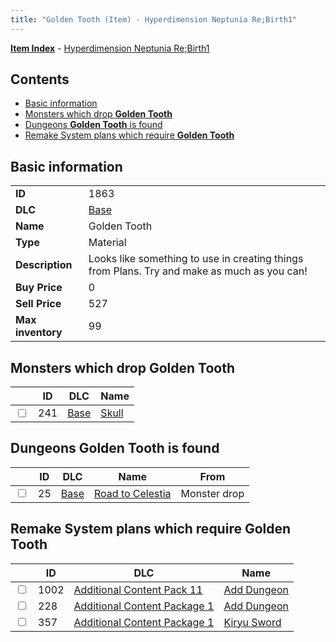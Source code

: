 ```yaml
---
title: "Golden Tooth (Item) - Hyperdimension Neptunia Re;Birth1"
---
```


[**Item Index**](/neptunia/rb1/item/index.html) - [Hyperdimension Neptunia Re;Birth1](/neptunia/rb1)

## Contents

- [Basic information](#basic-information)
- [Monsters which drop **Golden Tooth**](#monsters-which-drop-golden-tooth)
- [Dungeons **Golden Tooth** is found](#dungeons-golden-tooth-is-found)
- [Remake System plans which require **Golden Tooth**](#remake-system-plans-which-require-golden-tooth)

## Basic information

|   |   |
| -- | -- |
| **ID** | 1863 |
| **DLC** | [Base](/neptunia/rb1/dlc/1-base.html) |
| **Name** | Golden Tooth |
| **Type** | Material |
| **Description** | Looks like something to use in creating things from Plans. Try and make as much as you can! |
| **Buy Price** | 0 |
| **Sell Price** | 527 |
| **Max inventory** | 99 |


## Monsters which drop **Golden Tooth**

|    | ID | DLC | Name |
| -- | -- | --- | ---- |
| <input type="checkbox" id="rb1-monster-1-241" class="trackbox" /> | 241 | [Base](/neptunia/rb1/dlc/1-base.html) | [Skull](/neptunia/rb1/monster/1-241-skull.html) |


## Dungeons **Golden Tooth** is found

|    | ID | DLC | Name | From |
| -- | -- | --- | ---- | ---- |
| <input type="checkbox" id="rb1-dungeon-1-25" class="trackbox" /> | 25 | [Base](/neptunia/rb1/dlc/1-base.html) | [Road to Celestia](/neptunia/rb1/dungeon/1-25-road-to-celestia.html) | Monster drop |


## Remake System plans which require **Golden Tooth**

|    | ID | DLC | Name |
| -- | -- | --- | ---- |
| <input type="checkbox" id="rb1-quest-20-1002" class="trackbox" /> | 1002 | [Additional Content Pack 11](/neptunia/rb1/dlc/20-pack11.html) | [Add Dungeon](/neptunia/rb1/quest/20-1002-add-dungeon.html) |
| <input type="checkbox" id="rb1-quest-10-228" class="trackbox" /> | 228 | [Additional Content Package 1](/neptunia/rb1/dlc/10-pack1.html) | [Add Dungeon](/neptunia/rb1/quest/10-228-add-dungeon.html) |
| <input type="checkbox" id="rb1-quest-10-357" class="trackbox" /> | 357 | [Additional Content Package 1](/neptunia/rb1/dlc/10-pack1.html) | [Kiryu Sword](/neptunia/rb1/quest/10-357-kiryu-sword.html) |

